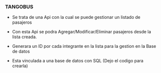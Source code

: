 ### TANGOBUS

* Se trata de una Api con la cual se puede gestionar un listado de pasajeros 

* Con esta Api se podra Agregar/Modificar/Eliminar pasajeros desde la lista creada.
* Generara un ID por cada integrante en la lista para la gestion en la Base de datos 
* Esta vinculada a una base de datos con SQL (Dejo el codigo para crearla)

 
